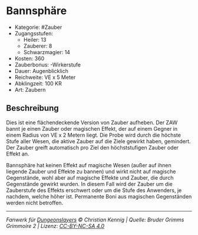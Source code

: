# Bannsphäre

- Kategorie: #Zauber
- Zugangsstufen:
  - Heiler: 13
  - Zauberer: 8
  - Schwarzmagier: 14
- Kosten: 360
- Zauberbonus: -Wirkerstufe
- Dauer: Augenblicklich
- Reichweite: VE x 5 Meter
- Abklingzeit: 100 KR
- Art: Zaubern

## Beschreibung

Dies ist eine flächendeckende Version von Zauber aufheben. Der ZAW bannt je einen Zauber oder magischen Effekt, der auf einem Gegner in einem Radius von VE x 2 Metern liegt. Die Probe wird durch die höchste Stufe aller Wesen, die aktive Zauber auf die Ziele gewirkt haben, gemindert. Der Zauber greift automatisch pro Ziel den höchststufigen Zauber oder Effekt an.

Bannsphäre hat keinen Effekt auf magische Wesen (außer auf ihnen liegende Zauber und Effekte zu bannen) und wirkt nicht auf magische Gegenstände, wohl aber auf magische Effekte und Zauber, die durch Gegenstände gewirkt wurden. In diesem Fall wird der Zauber um die Zauberstufe des Effekts erschwert oder um die Stufe des Anwenders, je nachdem, welche höher ist. Permanente Boni aus magischen Gegenständen werden nicht betroffen.

---

_Fanwerk für [Dungeonslayers](https://www.dungeonslayers.net/) © Christian Kennig | Quelle: Bruder Grimms Grimmoire 2 | Lizenz: [CC-BY-NC-SA 4.0](https://creativecommons.org/licenses/by-nc-sa/4.0/deed.de)_
